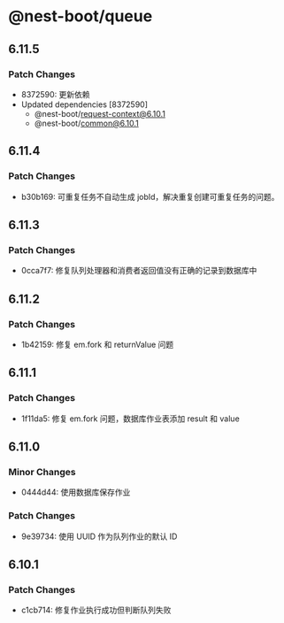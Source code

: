 # @nest-boot/queue

## 6.11.5

### Patch Changes

- 8372590: 更新依赖
- Updated dependencies [8372590]
  - @nest-boot/request-context@6.10.1
  - @nest-boot/common@6.10.1

## 6.11.4

### Patch Changes

- b30b169: 可重复任务不自动生成 jobId，解决重复创建可重复任务的问题。

## 6.11.3

### Patch Changes

- 0cca7f7: 修复队列处理器和消费者返回值没有正确的记录到数据库中

## 6.11.2

### Patch Changes

- 1b42159: 修复 em.fork 和 returnValue 问题

## 6.11.1

### Patch Changes

- 1f11da5: 修复 em.fork 问题，数据库作业表添加 result 和 value

## 6.11.0

### Minor Changes

- 0444d44: 使用数据库保存作业

### Patch Changes

- 9e39734: 使用 UUID 作为队列作业的默认 ID

## 6.10.1

### Patch Changes

- c1cb714: 修复作业执行成功但判断队列失败
